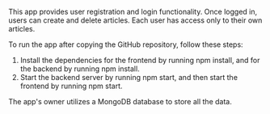 This app provides user registration and login functionality. Once logged in, users can create and delete articles. Each user has access only to their own articles.

To run the app after copying the GitHub repository, follow these steps:

1. Install the dependencies for the frontend by running npm install, and for the backend by running npm install.
2. Start the backend server by running npm start, and then start the frontend by running npm start.

The app's owner utilizes a MongoDB database to store all the data.